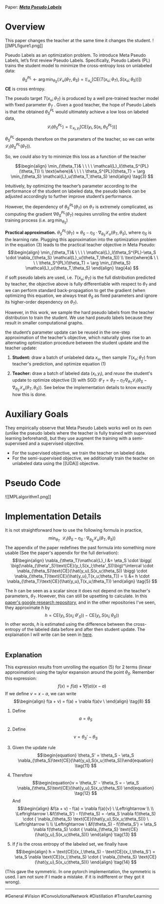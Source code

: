 Paper: [***Meta Pseudo Labels***](https://arxiv.org/pdf/2003.10580.pdf)

# Overview
This paper changes the teacher at the same time it changes the student.
![[MPLfigure1.png]]


Pseudo Labels as an optimization problem. To introduce Meta Pseudo Labels, let’s first review Pseudo Labels. Specifically, Pseudo Labels (PL) trains the student model to minimize the cross-entropy loss on unlabeled data:
$$\begin{equation}
\theta^{PL}_S \leftarrow \arg \min_{\theta_{S}} \bigg(\mathcal{L}_u(\theta_T,\theta_S) = \mathbb{E}_{x_u}[\text{CE}(T(x_u;\theta_T),S(x_u;\theta_S))] \bigg)
\end{equation} \tag{1} $$
$\textbf{CE}$ is cross entropy.

The pseudo target $T(x_u; \theta_T)$ is produced by a well pre-trained teacher model with fixed parameter $\theta_T$ . Given a good teacher, the hope of Pseudo Labels is that the obtained $\theta_S^{PL}$ would ultimately achieve a low loss on labeled data,
$$\begin{equation}
\mathcal{L}_l(\theta_S^{PL}) = \mathbb{E}_{x_l,y_l}[\text{CE}(y_l,S(x_l,\theta_S^{PL}))]
\end{equation} \tag{2} $$

$\theta_S^{PL}$  depends therefore on the parameters of the teacher, so we can write $\mathcal{L}_l(\theta_S^{PL}(\theta_T))$.

So, we could also try to minimize this loss as a function of the teacher

$$\begin{align}
\min_{\theta_T}& \ \ \ \ \mathcal{L}_l(\theta_S^{PL}(\theta_T)) \\
\text{where}& \ \ \ \ \theta_S^{PL}(\theta_T) = \arg \min_{\theta_S} \mathcal{L}_u(\theta_T,\theta_S)
\end{align} \tag{3} $$

Intuitively, by optimizing the teacher’s parameter according to the performance of the student on labeled data, the pseudo labels can be adjusted accordingly to further improve student’s performance.

However, the dependency of $\theta^{PL}_S(\theta_T )$ on $\theta_T$ is extremely complicated, as computing the gradient $\nabla \theta^{PL}_S(\theta_T)$ requires unrolling the entire student training process (i.e. $\arg \min_{\theta_S}$)

**Practical approximation.** $\theta^{PL}_S(\theta_T) \approx \theta_S - \eta_S \cdot \nabla_{\theta_S} \mathcal{L}_u(\theta_T,\theta_S)$, where $\eta_S$ is the learning rate. Plugging this approximation into the optimization problem in the equation  $(3)$ leads to the practical teacher objective in Meta Pseudo:
$$\begin{align}
\min_{\theta_T}& \ \ \ \ \mathcal{L}_l(\theta_S^{PL}-\eta_S \cdot \nabla_{\theta_S} \mathcal{L}_u(\theta_T,\theta_S)) \\
\text{where}& \ \ \ \ \theta_S^{PL}(\theta_T) = \arg \min_{\theta_S} \mathcal{L}_u(\theta_T,\theta_S)
\end{align} \tag{4a} $$


if soft pseudo labels are used, i.e. $T(x_u; \theta_T)$ is the full distribution predicted by teacher, the objective above is fully differentiable with respect to $\theta_T$ and we can perform standard back-propagation to get the gradient (when optimizing this equation, we always treat $\theta_S$ as fixed parameters and ignore its higher-order dependency on $\theta_T$). 

However, in this work, we sample the hard pseudo labels from the teacher distribution to train the student. We use hard pseudo labels because they result in smaller computational graphs.

the student’s parameter update can be reused in the one-step approximation of the teacher’s objective, which naturally gives rise to an alternating optimization procedure between the student update and the teacher update:

1. **Student:** draw a batch of unlabeled data $x_u$, then sample $T(x_u;\theta_T)$ from teacher's prediction, and optimize equation $(1)$

2. **Teacher:** draw a batch of labeled data $(x_l , y_l)$, and *reuse* the student's update to optimize objective $(3)$ with SGD: $\theta'_T = \theta_T - \eta_T \nabla_{\theta_T} \mathcal{L}_l (\theta_S - \nabla_{\theta_S}\mathcal{L}_u(\theta_T,\theta_S))$. See below the implementation details to know exactly how this is done.

#  Auxiliary Goals
They empirically observe that Meta Pseudo Labels works well on its own (unlike the pseudo labels where the teacher is fully trained with supervised learning beforehand), but they use augment the training with a semi-supervised and a supervised objective.
- For the supervised objective, we train the teacher on labeled data.
- For the semi-supervised objective, we additionally train the teacher on unlabeled data using the [[UDA]] objective.

# Pseudo Code
![[MPLalgorithm1.png]]
	


# Implementation Details
It is not straightforward how to use the following formula in practice,
$$\begin{equation}
\min_{\theta_T} \ \ \mathcal{L}_l(\theta_S-\eta_S \cdot \nabla_{\theta_S} \mathcal{L}_u(\theta_T,\theta_S))
\end{equation} \tag{4b} $$
The appendix of the paper redefines the past formula into something more usable (See the paper's appendix for the full derivation):
$$\begin{align}
\nabla_{\theta_T}\mathcal{L}_l &= 
\eta_S \cdot \bigg(
\big(\nabla_{\theta'_S}\text{CE}(y_l,S(x_l;\theta'_S))\big)^\intercal
\cdot \nabla_{\theta_S}\text{CE}(\hat{y_u},S(x_u;\theta_S))
\bigg) \cdot \nabla_{\theta_T}\text{CE}(\hat{y_u},T(x_u;\theta_T)) = \\
&= h \cdot \nabla_{\theta_T}\text{CE}(\hat{y_u},T(x_u;\theta_T)) \end{align} \tag{5} $$

The $h$ can be seen as a scalar since it does not depend on the teacher's parameters, $\theta_T$.
However, this can still be upsetting to calculate. In this [paper's google research repository](https://github.com/google-research/google-research/tree/ec13eb6661a7b9500016cc6d7e3ab940c2dbf184/meta_pseudo_labels), and in the other repositories I've seen, they approximate $h$ by
$$\begin{equation}
h = \text{CE}(y_l,S(x_l;\theta'_S)) - \text{CE}(y_l,S(x_l;\theta_S))
\end{equation} \tag{6} $$ 
In other words, $h$ is estimated using the difference between the cross-entropy of the labeled data before and after then student update. The explaination I will write can be seen in [here](https://github.com/google-research/google-research/issues/534).
<br>
<br>

## Explanation
This expression results from unrolling the equation $(5)$ for 2 terms (linear approximation) using the taylor expansion around the point $\theta_S$.  Remember this expression:
$$\begin{equation}
f(x) = f(a) + \nabla f(a)(x-a)
\end{equation} \tag{7} $$
If we define $v = x - a$, we can write
$$\begin{align}
f(a + v) = f(a) + \nabla f(a)v \
\end{align} \tag{8} $$
1. Define
$$\begin{equation}
a = \theta_S
\end{equation} \tag{9} $$
2. Define
$$\begin{equation}v = \theta_S' - \theta_S 
\end{equation} \tag{10} $$
3. Given the update rule
 $$\begin{equation} \theta_S' = \theta_S - \eta_S \nabla_{\theta_S}\text{CE}(\hat{y_u},S(x_u;\theta_S))\end{equation} \tag{11} $$
4. Therefore 
$$\begin{equation}v = \theta_S' - \theta_S = - \eta_S \nabla_{\theta_S}\text{CE}(\hat{y_u},S(x_u;\theta_S))
\end{equation} \tag{12} $$
And
$$\begin{align}
&f(a + v) - f(a) = \nabla f(a){v} \ \Leftrightarrow \\ \\
\Leftrightarrow \ &f(\theta_S') - f(\theta_S) = -\eta_S \nabla f(\theta_S) \cdot { \nabla_{\theta_S} \text{CE}(\hat{y_u},S(x_u;\theta_S))} \ \Leftrightarrow \\ \\ 
\Leftrightarrow \ &f(\theta_S) - f(\theta_S') = \eta_S \nabla f(\theta_S) \cdot { \nabla_{\theta_S} \text{CE}(\hat{y_u},S(x_u;\theta_S))}
\end{align} \tag{13} $$

5. If $f$ is the cross entropy of the labeled set, we finally have
$$\begin{align}
h = \text{CE}(x_l,\theta_S) - \text{CE}(x_l,\theta_S') = \eta_S \nabla \text{CE}(x_l,\theta_S) \cdot { \nabla_{\theta_S} \text{CE}(\hat{y_u},S(x_u;\theta_S))}
\end{align} \tag{14} $$

(This gave the symmetric. In one pytorch implementation, the symmetric is used. I am not sure if I made a mistake. if it is indifferent or they got it wrong).


___
#General #Vision  #ConvolutionalNetwork #Distillation #TransferLearning

